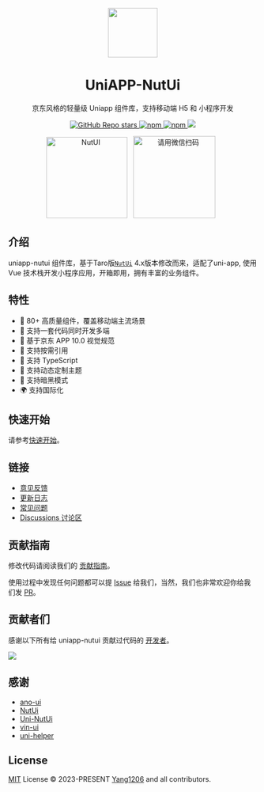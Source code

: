<p align="center">
<img src="https://img14.360buyimg.com/imagetools/jfs/t1/167902/2/8762/791358/603742d7E9b4275e3/e09d8f9a8bf4c0ef.png"
width="100"
height="100" style="max-width: 100%;" />
</p>
<h1 align="center">UniAPP-NutUi</h1>
<p align="center">京东风格的轻量级 Uniapp 组件库，支持移动端 H5 和 小程序开发</p>
<p align="center">
<a href="https://github.com/yang1206/uniapp-nutui">
  <img alt="GitHub Repo stars" src="https://img.shields.io/github/stars/yang1206/uniapp-nutui?logo=github&color=%234d80f0&link=https%3A%2F%2Fgithub.com%2yang1206%2Funiapp-nutui">
 </a>
<a href="https://www.npmjs.com/package/uniapp-nutui">
  <img alt="npm" src="https://img.shields.io/npm/v/uniapp-nutui?logo=npm&color=%234d80f0&link=https%3A%2F%2Fwww.npmjs.com%2Fpackage%2Funiapp-nutui">
</a>
<a href="https://www.npmjs.com/package/uniapp-nutui">
  <img alt="npm" src="https://img.shields.io/npm/dw/uniapp-nutui?logo=npm&link=https%3A%2F%2Fwww.npmjs.com%2Fpackage%2Funiapp-nutui">
</a>
<a href="https://www.npmjs.com/package/uniapp-nutui">
  <img src="https://img.shields.io/npm/dt/uniapp-nutui?style=flat-square">
</a>
</p>

<p align="center">
   <img src="https://s2.loli.net/2023/07/05/eJwPvqCY8EcZ7Vi.png" width="164" alt="NutUI" />
  &nbsp;
  <img src="https://s2.loli.net/2023/07/05/QyW2RHcmnuvIFwp.jpg" width="166" title="请用微信扫码">
  &nbsp;
</p>

## 介绍

uniapp-nutui 组件库，基于Taro版[`NutUi`](https://nutui.jd.com/#/) 4.x版本修改而来，适配了uni-app, 使用 Vue 技术栈开发小程序应用，开箱即用，拥有丰富的业务组件。

## 特性

- 🚀 80+ 高质量组件，覆盖移动端主流场景
- 💪 支持一套代码同时开发多端
- 📖 基于京东 APP 10.0 视觉规范
- 🍭 支持按需引用
- 💪 支持 TypeScript
- 💪 支持动态定制主题
- 🍭 支持暗黑模式
- 🌍 支持国际化

## 快速开始

请参考[快速开始](https://uniapp-nutui.tech/guide/quick-start.html)。


## 链接

- [意见反馈](https://github.com/yang1206/uniapp-nutui/issues)
- [更新日志](https://github.com/yang1206/uniapp-nutui/releases)
- [常见问题](https://www.uniapp-nutui.tech/guide/faq.html)
- [Discussions 讨论区](https://github.com/yang1206/uniapp-nutui/discussions)

## 贡献指南

修改代码请阅读我们的 [贡献指南](https://github.com/yang1206/uniapp-nutui/blob/main/CONTRIBUTING.md)。

使用过程中发现任何问题都可以提 [Issue](https://github.com/yang1206/uniapp-nutui/issues) 给我们，当然，我们也非常欢迎你给我们发 [PR](https://github.com/yang1206/uniapp-nutui/pulls)。

## 贡献者们

感谢以下所有给 uniapp-nutui 贡献过代码的 [开发者](https://github.com/yang1206/uniapp-nutui/graphs/contributors)。

<a href="https://github.com/yang1206/uniapp-nutui/graphs/contributors">
  <img src="https://contrib.rocks/image?repo=yang1206/uniapp-nutui" />
</a>


## 感谢

- [ano-ui](https://github.com/ano-ui/ano-ui)
- [NutUi](https://github.com/jdf2e/nutui)
- [Uni-NutUi](https://github.com/jwaterwater/uni-nutui)
- [vin-ui](https://github.com/vingogo/vin-ui)
- [uni-helper](https://github.com/uni-helper)

## License

[MIT](https://github.com/yang1206/uniapp-nutui/blob/main/LICENSE) License &copy; 2023-PRESENT [Yang1206](https://github.com/yang1206) and all contributors.
